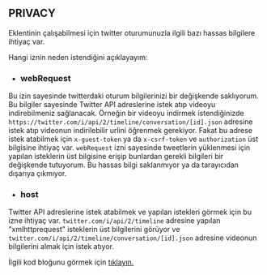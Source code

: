 ## PRIVACY

Eklentinin çalışabilmesi için twitter oturumunuzla ilgili bazı hassas bilgilere ihtiyaç var.

Hangi iznin neden istendiğini açıklayayım:

 - ### webRequest

Bu izin sayesinde twitterdaki oturum bilgilerinizi bir değişkende saklıyorum. Bu bilgiler sayesinde Twitter API adreslerine istek atıp videoyu indirebilmeniz sağlanacak. Örneğin bir videoyu indirmek istendiğinizde ``https://twitter.com/i/api/2/timeline/conversation/[id].json`` adresine istek atıp videonun indirilebilir urlini öğrenmek gerekiyor. Fakat bu adrese istek atabilmek için ``x-guest-token`` ya da ``x-csrf-token`` ve ``authorization`` üst bilgisine ihtiyaç var. ``webRequest`` izni sayesinde tweetlerin yüklenmesi için yapılan isteklerin üst bilgisine erişip bunlardan gerekli bilgileri bir değişkende tutuyorum. Bu hassas bilgi saklanmıyor ya da tarayıcıdan dışarıya çıkmıyor.

 - ### host

Twitter API adreslerine istek atabilmek ve yapılan istekleri görmek için bu izne ihtiyaç var. ``twitter.com/i/api/2/timeline`` adresine yapılan "xmlhttprequest" isteklerin üst bilgilerini görüyor ve ``twitter.com/i/api/2/timeline/conversation/[id].json`` adresine videonun bilgilerini almak için istek atıyor.

İlgili kod bloğunu görmek için [tıklayın.](https://github.com/mstfsnc/twitter-video-downloader/blob/master/src/background/api.js#L4-L23)
